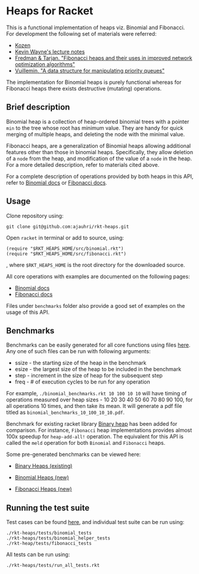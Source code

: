 Heaps for Racket
====

This is a functional implementation of heaps viz. Binomial and Fibonacci. For development the following set of materials were referred:
* [Kozen](http://www.amazon.com/Analysis-Algorithms-Monographs-Computer-Science/dp/0387976876) 
* [Kevin Wayne's lecture notes](http://www.cs.princeton.edu/~wayne/teaching/fibonacci-heap.pdf)
* [Fredman & Tarjan. "Fibonacci heaps and their uses in improved network optimization algorithms"](http://www.cs.princeton.edu/courses/archive/fall03/cs528/handouts/fibonacci%20heaps.pdf)
* [Vuillemin, "A data structure for manipulating priority queues"](http://www.cl.cam.ac.uk/teaching/1011/AlgorithII/1978-Vuillemin-queues.pdf)

The implementation for Binomial heaps is purely functional whereas for Fibonacci heaps there exists destructive (mutating) operations.

Brief description
----

Binomial heap is a collection of heap-ordered binomial trees with a pointer `min` to the tree whose root has minimum value. They are handy for quick merging of multiple heaps, and deleting the node with the minimal value. 

Fibonacci heaps, are a generalization of Binomial heaps allowing additional features other than those in binomial heaps. Specifically, they allow deletion of a `node` from the heap, and modification of the value of a `node` in the heap. For a more detailed description, refer to materials cited above.

For a complete description of operations provided by both heaps in this API, refer to [Binomial docs](http://htmlpreview.github.com/?https://github.com/ajauhri/rkt-heaps/blob/master/docs/binomial/index.html) or [Fibonacci docs](http://htmlpreview.github.com/?https://github.com/ajauhri/rkt-heaps/blob/master/docs/fibonacci/index.html).

Usage
----
Clone repository using:
	
	git clone git@github.com:ajauhri/rkt-heaps.git	

Open `racket` in terminal or add to source, using:

	(require "$RKT_HEAPS_HOME/src/binomial.rkt")
	(require "$RKT_HEAPS_HOME/src/fibonacci.rkt")

, where `$RKT_HEAPS_HOME` is the root directory for the downloaded source.

All core operations with examples are documented on the following pages:
* [Binomial docs](http://htmlpreview.github.com/?https://github.com/ajauhri/rkt-heaps/blob/master/docs/binomial/index.html) 
* [Fibonacci docs](http://htmlpreview.github.com/?https://github.com/ajauhri/rkt-heaps/blob/master/docs/fibonacci/index.html) 

Files under `benchmarks` folder also provide a good set of examples on the usage of this API.

Benchmarks
----
Benchmarks can be easily generated for all core functions using files [here](https://github.com/ajauhri/rkt-heaps/tree/master/benchmarks). Any one of such files can be run with following arguments:
* ssize - the starting size of the heap in the benchmark
* esize - the largest size of the heap to be included in the benchmark
* step - increment in the size of heap for the subsequent step 
* freq - # of execution cycles to be run for any operation 

For example, `./binomial_benchmarks.rkt 10 100 10 10` will have timing of operations measured over heap sizes - 10 20 30 40 50 60 70 80 90 100, for all operations 10 times, and then take its mean. It will generate a pdf file titled as `binomial_benchmarks_10_100_10_10.pdf`.

Benchmark for existing racket library [Binary heap](http://pre.racket-lang.org/docs/html/data/Binary_Heaps.html) has been added for comparison. For instance, `Fibonacci` heap implementations provides almost 100x speedup for `heap-add-all!` operation. The equivalent for this API is called the `meld` operation for both `Binomial` and `Fibonacci` heaps.

Some pre-generated benchmarks can be viewed here:

* [Binary Heaps (existing)](https://www.dropbox.com/s/55lgcn7dh6z7833/binary_100_5000_50_50.pdf) 

* [Binomial Heaps (new)](https://www.dropbox.com/s/9c1md2iwq96vx7i/binomial_100_5000_50_50.pdf) 

* [Fibonacci Heaps (new)](https://www.dropbox.com/s/jdzvi9kcgijj9u2/fibonacci_100_5000_50_50.pdf)

Running the test suite 
----

Test cases can be found [here](https://github.com/ajauhri/rkt-heaps/tree/master/tests), and individual test suite can be run using:
	
	./rkt-heaps/tests/binomial_tests
	./rkt-heaps/tests/binomial_helper_tests
	./rkt-heap/tests/fibonacci_tests

All tests can be run using:

	./rkt-heaps/tests/run_all_tests.rkt





